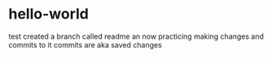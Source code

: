 # hello-world
test
created a branch called readme an now practicing making changes and commits to it
commits are aka saved changes
